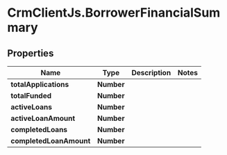 # CrmClientJs.BorrowerFinancialSummary

## Properties

Name | Type | Description | Notes
------------ | ------------- | ------------- | -------------
**totalApplications** | **Number** |  | 
**totalFunded** | **Number** |  | 
**activeLoans** | **Number** |  | 
**activeLoanAmount** | **Number** |  | 
**completedLoans** | **Number** |  | 
**completedLoanAmount** | **Number** |  | 


